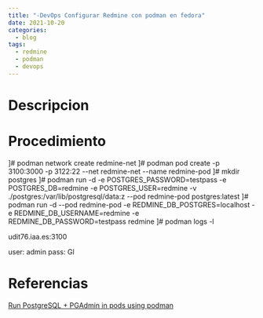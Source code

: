 ```yaml
---
title: "-DevOps Configurar Redmine con podman en fedora"
date: 2021-10-20
categories:
  - blog
tags:
  - redmine
  - podman
  - devops
---
```


# Descripcion

# Procedimiento

]# podman network create redmine-net
]# podman pod create -p 3100:3000 -p 3122:22 --net redmine-net  --name
redmine-pod
]# mkdir postgres
]# podman run -d -e POSTGRES_PASSWORD=testpass -e POSTGRES_DB=redmine
-e POSTGRES_USER=redmine -v ./postgres:/var/lib/postgresql/data:z
--pod redmine-pod postgres:latest
]#   podman run -d --pod redmine-pod -e REDMINE_DB_POSTGRES=localhost
-e REDMINE_DB_USERNAME=redmine -e REDMINE_DB_PASSWORD=testpass redmine
]#   podman logs -l

udit76.iaa.es:3100

user: admin
pass: Gl

# Referencias

[Run PostgreSQL + PGAdmin in pods using podman](https://dev.to/pr0pm/run-postgresql-pgadmin-in-pods-using-podman-386o)